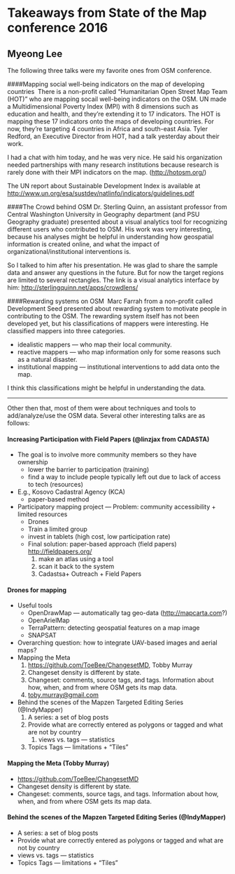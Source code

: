 Takeaways from State of the Map conference 2016
======
Myeong Lee
----

The following three talks were my favorite ones from OSM conference. 

####Mapping social well-being indicators on the map of developing countries 
There is a non-profit called “Humanitarian Open Street Map Team (HOT)” who are mapping socail well-being indicators on the OSM. UN made a Multidimensional Poverty Index (MPI) with 8 dimensions such as education and health, and they’re extending it to 17 indicators. The HOT is mapping these 17 indicators onto the maps of developing countries. For now, they’re targeting 4 countries in Africa and south-east Asia.
Tyler Redford, an Executive Director from HOT, had a talk yesterday about their work. 

I had a chat with him today, and he was very nice. He said his organization needed partnerships with many research institutions because research is rarely done with their MPI indicators on the map.
(http://hotosm.org/)

The UN report about Sustainable Development Index is available at http://www.un.org/esa/sustdev/natlinfo/indicators/guidelines.pdf


####The Crowd behind OSM
Dr. Sterling Quinn, an assistant professor from Central Washington University in Geography department (and PSU Geography graduate) presented about a visual analytics tool for recognizing different users who contributed to OSM. His work was very interesting, because his analyses might be helpful in understanding how geospatial information is created online, and what the impact of organizational/institutional interventions is. 

So I talked to him after his presentation. He was glad to share the sample data and answer any questions in the future. But for now the target regions are limited to several rectangles.
The link is a visual analytics interface by him: http://sterlingquinn.net/apps/crowdlens/


####Rewarding systems on OSM 
Marc Farrah from a non-profit called Development Seed presented about rewarding system to motivate people in contributing to the OSM.
The rewarding system itself has not been developed yet, but his classifications of mappers were interesting. He classified mappers into three categories.

- idealistic mappers — who map their local community.
- reactive mappers — who map information only for some reasons such as a natural disaster. 
- institutional mapping — institutional interventions to add data onto the map.

I think this classifications might be helpful in understanding the data. 

--------
Other then that, most of them were about techniques and tools to add/analyze/use the OSM data. Several other interesting talks are as follows: 

#### Increasing Participation with Field Papers (@linzjax from CADASTA)

- The goal is to involve more community members so they have ownership
	- lower the barrier to participation (training)
	- find a way to include people typically left out due to lack of access to tech (resources)
- E.g., Kosovo Cadastral Agency (KCA)
	- paper-based method
- Participatory mapping project — Problem: community accessibility + limited resources
	- Drones
	- Train a limited group
	- invest in tablets (high cost, low participation rate)
	- Final solution: paper-based approach (field papers) http://fieldpapers.org/
        1. make an atlas using a tool 
        2. scan it back to the system
        3. Cadastsa+ Outreach + Field Papers
        
#### Drones for mapping 
- Useful tools
	- OpenDrawMap — automatically tag geo-data (http://mapcarta.com?)
	- OpenArielMap
	- TerraPattern: detecting geospatial features on a map image
	- SNAPSAT
- Overarching question: how to integrate UAV-based images and aerial maps?
- Mapping the Meta
    1.  https://github.com/ToeBee/ChangesetMD, Tobby Murray
    2. Changeset density is different by state.
    3. Changeset: comments, source tags, and tags. Information about how, when, and from where OSM gets its map data.
    4. toby.murray@gmail.com
- Behind the scenes of the Mapzen Targeted Editing Series (@IndyMapper)
    1. A series: a set of blog posts
    2. Provide what are correctly entered as polygons or tagged and what are not by country
        1. views vs. tags — statistics
    3. Topics Tags — limitations + “Tiles”

#### Mapping the Meta (Tobby Murray)
- https://github.com/ToeBee/ChangesetMD 
- Changeset density is different by state.
- Changeset: comments, source tags, and tags. Information about how, when, and from where OSM gets its map data.
    
#### Behind the scenes of the Mapzen Targeted Editing Series (@IndyMapper)
- A series: a set of blog posts
- Provide what are correctly entered as polygons or tagged and what are not by country
- views vs. tags — statistics
- Topics Tags — limitations + “Tiles”


